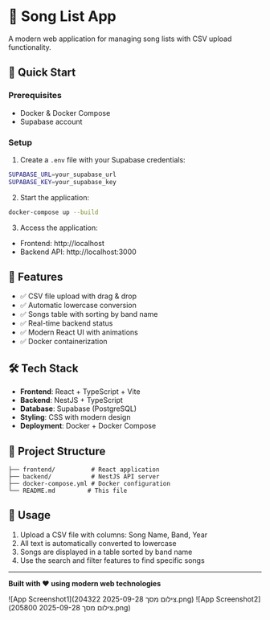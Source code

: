 # 🎵 Song List App

A modern web application for managing song lists with CSV upload functionality.

## 🚀 Quick Start

### Prerequisites
- Docker & Docker Compose
- Supabase account

### Setup
1. Create a `.env` file with your Supabase credentials:
```bash
SUPABASE_URL=your_supabase_url
SUPABASE_KEY=your_supabase_key
```

2. Start the application:
```bash
docker-compose up --build
```

3. Access the application:
- Frontend: http://localhost
- Backend API: http://localhost:3000

## 🎯 Features

- ✅ CSV file upload with drag & drop
- ✅ Automatic lowercase conversion
- ✅ Songs table with sorting by band name
- ✅ Real-time backend status
- ✅ Modern React UI with animations
- ✅ Docker containerization

## 🛠️ Tech Stack

- **Frontend**: React + TypeScript + Vite
- **Backend**: NestJS + TypeScript
- **Database**: Supabase (PostgreSQL)
- **Styling**: CSS with modern design
- **Deployment**: Docker + Docker Compose

## 📁 Project Structure

```
├── frontend/          # React application
├── backend/           # NestJS API server
├── docker-compose.yml # Docker configuration
└── README.md         # This file
```

## 🎵 Usage

1. Upload a CSV file with columns: Song Name, Band, Year
2. All text is automatically converted to lowercase
3. Songs are displayed in a table sorted by band name
4. Use the search and filter features to find specific songs

---

**Built with ❤️ using modern web technologies**


![App Screenshot1](צילום מסך 2025-09-28 204322.png)
![App Screenshot2](צילום מסך 2025-09-28 205800.png)


